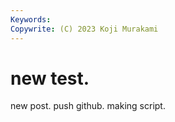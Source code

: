 ```yaml
---
Keywords:
Copywrite: (C) 2023 Koji Murakami
---
```


# new test.

new post.
push github.
making script.


